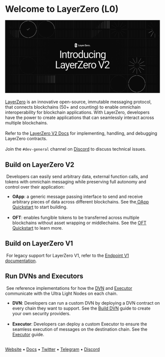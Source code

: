 # Welcome to LayerZero (L0)

![banner](/profile/github_cover.png)
<br></br>
[LayerZero](https://layerzero.network/) is an innovative open-source, immutable messaging protocol, that connects blockchains (50+ and counting) to enable omnichain interoperability for blockchain applications. With LayerZero, developers have the power to create applications that can seamlessly interact across multiple blockchains.
​<br></br>
Refer to the [LayerZero V2 Docs](https://docs.layerzero.network/v2/developers/evm/overview) for implementing, handling, and debugging LayerZero contracts.
​<br></br>
Join the `#dev-general` channel on [Discord](https://discord-layerzero.netlify.app/discord) to discuss technical issues.
​
## Build on LayerZero V2
​
Developers can easily send arbitrary data, external function calls, and tokens with omnichain messaging while preserving full autonomy and control over their application:
​
- **OApp**: a generic message passing interface to send and receive arbitrary pieces of data across different blockchains. See the[ OApp Quickstart](https://docs.layerzero.network/v2/developers/evm/oapp/overview) to start building.
​<br></br>
- **OFT**: enables fungible tokens to be transferred across multiple blockchains without asset wrapping or middlechains. See the [OFT Quickstart](https://docs.layerzero.network/v2/developers/evm/oft/quickstart) to learn more.
​
## Build on LayerZero V1
​
For legacy support for LayerZero V1, refer to the [Endpoint V1 documentation](https://docs.layerzero.network/v1).
​
## Run DVNs and Executors
​
See reference implementations for how the [DVN](https://docs.layerzero.network/v2/developers/evm/technical-reference/dvn-addresses) and [Executor](https://docs.layerzero.network/explore/executors) communicate with the Ultra Light Nodes on each chain.
​
- **DVN**: Developers can run a custom DVN by deploying a DVN contract on every chain they want to support. See the [Build DVN](https://docs.layerzero.network/v2/developers/evm/off-chain/build-dvns) guide to create your own security providers.
​​<br></br>
- **Executor**: Developers can deploy a custom Executor to ensure the seamless execution of messages on the destination chain. See the [Executor](https://docs.layerzero.network/v2/developers/evm/off-chain/build-executors) guide.
​
<br></br>

[Website](https://layerzero.network/) • [Docs](https://docs.layerzero.network/) • [Twitter](https://twitter.com/LayerZero_Labs) • [Telegram](https://t.me/joinchat/VcqxYkStIDsyN2Rh) • [Discord](https://discord-layerzero.netlify.app/discord)
